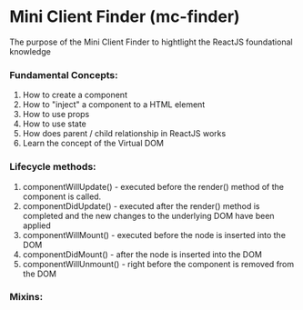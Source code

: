 # Mini Client Finder (mc-finder)

The purpose of the Mini Client Finder to hightlight the ReactJS foundational knowledge

### Fundamental Concepts:

1. How to create a component 
2. How to "inject" a component to a HTML element
3. How to use props
4. How to use state
5. How does parent / child relationship in ReactJS works
6. Learn the concept of the Virtual DOM

### Lifecycle methods:

1. componentWillUpdate() - executed before the render() method of the component  is called.
2. componentDidUpdate() - executed after the render() method is completed and the new changes to the underlying DOM have been applied
3. componentWillMount() - executed before the node is inserted into the DOM
4. componentDidMount() - after the node is inserted into the DOM
5. componentWillUnmount() - right before the component is removed from the DOM

### Mixins:



